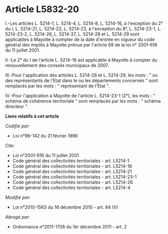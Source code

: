 # Article L5832-20

I.-Les articles L. 5214-1, L. 5214-4, L. 5214-8, L. 5214-16, à l'exception du 2° du I, L. 5214-21, L. 5214-22, L. 5214-23, à
l'exception du 8°, L. 5214-23-1, L. 5214-23-2, L. 5214-26, L. 5214-27, L. 5214-28 et L. 5214-29 sont applicables à Mayotte à
compter de la date d'entrée en vigueur du code général des impôts à Mayotte prévue par l'article 68 de la loi n° 2001-616 du
11 juillet 2001. 

II.-Le 2° du I de l'article L. 5214-16 est applicable à Mayotte à compter du renouvellement des conseils municipaux de 2007. 

III.-Pour l'application des articles L. 5214-28 et L. 5214-29, les mots : " ou des représentants de l'Etat dans le ou les
départements concernés " sont remplacés par les mots : " représentant de l'Etat ". 

IV.-Pour l'application à Mayotte de l'article L. 5214-23-1 (2°), les mots : " schéma de cohérence territoriale " sont
remplacés par les mots : " schéma directeur ".

**Liens relatifs à cet article**

_Codifié par_:

  - Loi n°96-142 du 21 février 1996

_Cite_:

  - Loi n°2001-616 du 11 juillet 2001
  - Code général des collectivités territoriales - art. L5214-1
  - Code général des collectivités territoriales - art. L5214-16
  - Code général des collectivités territoriales - art. L5214-21
  - Code général des collectivités territoriales - art. L5214-23-1
  - Code général des collectivités territoriales - art. L5214-26
  - Code général des collectivités territoriales - art. L5214-4

_Modifié par_:

  - Loi n°2010-1563 du 16 décembre 2010 - art. 84 (V)

_Abrogé par_:

  - Ordonnance n°2011-1708 du 1er décembre 2011 - art. 2
